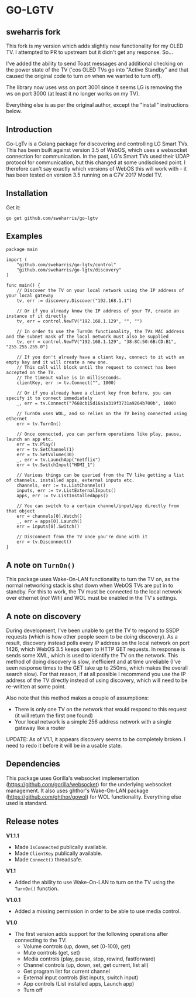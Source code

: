 # GO-LGTV

## sweharris fork

This fork is my version which adds slightly new functionality for my OLED
TV.  I attempted to PR to upstream but it didn't get any response.  So...

I've added the ability to send Toast messages and additional checking on
the power state of the TV ('cos OLED TVs go into "Active Standby" and that
caused the original code to turn _on_ when we wanted to turn off).

The library now uses wss on port 3001 since it seems LG is removing the
ws on port 3000 (at least it no longer works on my TV).

Everything else is as per the original author, except the "install" instructions
below.

## Introduction

Go-LgTv is a Golang package for discovering and controlling LG Smart TVs. This has been built against version 3.5 of WebOS, which uses a websocket connection for communication. In the past, LG's Smart TVs used their UDAP protocol for communication, but this changed at some undisclosed point. I therefore can't say exactly which versions of WebOS this will work with - it has been tested on version 3.5 running on a C7V 2017 Model TV.

## Installation

Get it:

```
go get github.com/sweharris/go-lgtv
```

## Examples

```
package main

import (
	"github.com/sweharris/go-lgtv/control"
	"github.com/sweharris/go-lgtv/discovery"
)

func main() {
	// Discover the TV on your local network using the IP address of your local gateway
	tv, err := discovery.Discover("192.168.1.1")

	// Or if you already know the IP address of your TV, create an instance of it directly
	tv, err = control.NewTV("192.168.1.129", "", "")

	// In order to use the TurnOn functionality, the TVs MAC address and the subnet mask of the local network must also be supplied
	tv, err = control.NewTV("192.168.1.129", "38:8C:50:6B:CD:B1", "255.255.255.0")

	// If you don't already have a client key, connect to it with an empty key and it will create a new one.
	// This call will block until the request to connect has been accepted on the TV.
	// The timeout value is in milliseconds.
	clientKey, err := tv.Connect("", 1000)

	// Or if you already have a client key from before, you can specify it to connect immediately
	_, err = tv.Connect("7668cb15d16a1a319f3731a9264b700b", 1000)

	// TurnOn uses WOL, and so relies on the TV being connected using ethernet
	err = tv.TurnOn()

	// Once connected, you can perform operations like play, pause, launch an app etc.
	err = tv.Play()
	err = tv.SetChannel(1)
	err = tv.SetVolume(30)
	_, err = tv.LaunchApp("netflix")
	err = tv.SwitchInput("HDMI_1")

	// Various things can be queried from the TV like getting a list of channels, installed apps, external inputs etc.
	channels, err := tv.ListChannels()
	inputs, err := tv.ListExternalInputs()
	apps, err := tv.ListInstalledApps()

	// You can switch to a certain channel/input/app directly from that object
	err = channels[0].Watch()
	_, err = apps[0].Launch()
	err = inputs[0].Switch()

	// Disconnect from the TV once you're done with it
	err = tv.Disconnect()
}
```

## A note on `TurnOn()`

This package uses Wake-On-LAN functionality to turn the TV on, as the normal networking stack is shut down when WebOS TVs are put in to standby. For this to work, the TV must be connected to the local network over ethernet (*not* Wifi) and WOL must be enabled in the TV's settings.

## A note on discovery

During development, I've been unable to get the TV to respond to SSDP requests (which is how other people seem to be doing discovery). As a result, discovery instead polls every IP address on the local network on port 1426, which WebOS 3.5 keeps open to HTTP GET requests. In response is sends some XML, which is used to identify the TV on the network. This method of doing discovery is slow, inefficient and at time unreliable (I've seen response times to the GET take up to 250ms, which makes the overall search slow). For that reason, if at all possible I recommend you use the IP address of the TV directly instead of using discovery, which will need to be re-written at some point.

Also note that this method makes a couple of assumptions:

* There is only one TV on the network that would respond to this request (it will return the first one found)
* Your local network is a simple 256 address network with a single gateway like a router

UPDATE:
As of V1.1, it appears discovery seems to be completely broken. I need to redo it before it will be in a usable state.

## Dependencies

This package uses Gorilla's websocket implementation (https://github.com/gorilla/websocket) for the underlying websocket management. It also uses ghthor's Wake-On-LAN package (https://github.com/ghthor/gowol) for WOL functionality. Everything else used is standard.

## Release notes

**V1.1.1**

- Made `IsConnected` publically available.
- Made `ClientKey` publically available.
- Made `Connect()` threadsafe.

**V1.1**

- Added the ability to use Wake-On-LAN to turn on the TV using the `TurnOn()` function.

**V1.0.1**

- Added a missing permission in order to be able to use media control.

**V1.0**

- The first version adds support for the following operations after connecting to the TV:
    - Volume controls (up, down, set (0-100), get)
    - Mute controls (get, set)
    - Media controls (play, pause, stop, rewind, fastforward)
    - Channel controls (up, down, set, get current, list all)
    - Get program list for current channel
    - External input controls (list inputs, switch input)
    - App controls (List installed apps, Launch app)
    - Turn off
